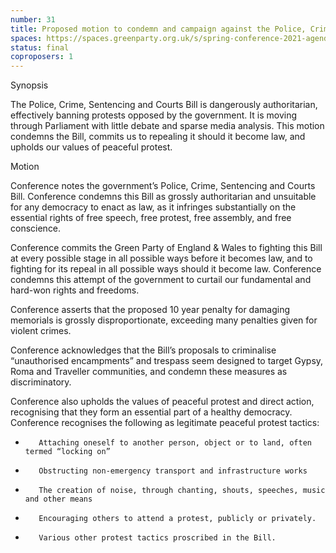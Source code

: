 ```yaml
---
number: 31
title: Proposed motion to condemn and campaign against the Police, Crime, Sentencing and Courts Bill
spaces: https://spaces.greenparty.org.uk/s/spring-conference-2021-agenda-forum2/?contentId=78279
status: final
coproposers: 1
---
```

Synopsis


The Police, Crime, Sentencing and Courts Bill is dangerously authoritarian, effectively banning protests opposed by the government. It is moving through Parliament with little debate and sparse media analysis. This motion condemns the Bill, commits us to repealing it should it become law, and upholds our values of peaceful protest.


Motion


Conference notes the government’s Police, Crime, Sentencing and Courts Bill. Conference condemns this Bill as grossly authoritarian and unsuitable for any democracy to enact as law, as it infringes substantially on the essential rights of free speech, free protest, free assembly, and free conscience.


Conference commits the Green Party of England & Wales to fighting this Bill at every possible stage in all possible ways before it becomes law, and to fighting for its repeal in all possible ways should it become law. Conference condemns this attempt of the government to curtail our fundamental and hard-won rights and freedoms.


Conference asserts that the proposed 10 year penalty for damaging memorials is grossly disproportionate, exceeding many penalties given for violent crimes.


Conference acknowledges that the Bill’s proposals to criminalise “unauthorised encampments” and trespass seem designed to target Gypsy, Roma and Traveller communities, and condemn these measures as discriminatory.


Conference also upholds the values of peaceful protest and direct action, recognising that they form an essential part of a healthy democracy. Conference recognises the following as legitimate peaceful protest tactics:


-        Attaching oneself to another person, object or to land, often termed “locking on”


-        Obstructing non-emergency transport and infrastructure works


-        The creation of noise, through chanting, shouts, speeches, music and other means


-        Encouraging others to attend a protest, publicly or privately.


-        Various other protest tactics proscribed in the Bill.
